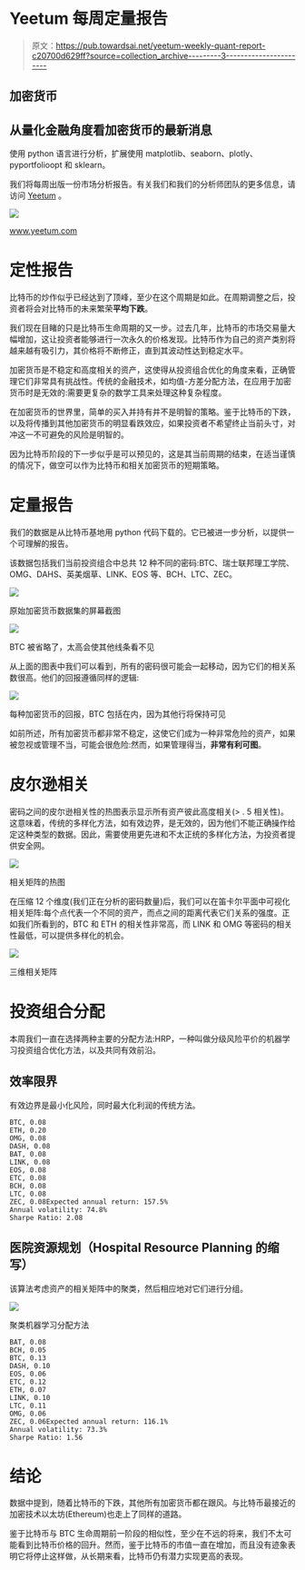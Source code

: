 # Yeetum 每周定量报告

> 原文：<https://pub.towardsai.net/yeetum-weekly-quant-report-c20700d629ff?source=collection_archive---------3----------------------->

## 加密货币

## 从量化金融角度看加密货币的最新消息

使用 python 语言进行分析，扩展使用 matplotlib、seaborn、plotly、pyportfolioopt 和 sklearn。

我们将每周出版一份市场分析报告。有关我们和我们的分析师团队的更多信息，请访问 [Yeetum](https://www.yeetum.com/) 。

![](img/00b960a0af25c240c3d7588ef3167592.png)

www.yeetum.com

# 定性报告

比特币的炒作似乎已经达到了顶峰，至少在这个周期是如此。在周期调整之后，投资者将会对比特币的未来繁荣**平均下跌**。

我们现在目睹的只是比特币生命周期的又一步。过去几年，比特币的市场交易量大幅增加，这让投资者能够进行一次永久的价格发现。比特币作为自己的资产类别将越来越有吸引力，其价格将不断修正，直到其波动性达到稳定水平。

加密货币是不稳定和高度相关的资产，这使得从投资组合优化的角度来看，正确管理它们非常具有挑战性。传统的金融技术，如均值-方差分配方法，在应用于加密货币时是无效的:需要更复杂的数学工具来处理这种复杂程度。

在加密货币的世界里，简单的买入并持有并不是明智的策略。鉴于比特币的下跌，以及将传播到其他加密货币的明显看跌效应，如果投资者不希望终止当前头寸，对冲这一不可避免的风险是明智的。

因为比特币阶段的下一步似乎是可以预见的，这是其当前周期的结束，在适当谨慎的情况下，做空可以作为比特币和相关加密货币的短期策略。

# 定量报告

我们的数据是从比特币基地用 python 代码下载的。它已被进一步分析，以提供一个可理解的报告。

该数据包括我们当前投资组合中总共 12 种不同的密码:BTC、瑞士联邦理工学院、OMG、DAHS、英美烟草、LINK、EOS 等、BCH、LTC、ZEC。

![](img/534833c8c3ce54ccbc2dcf75450db913.png)

原始加密货币数据集的屏幕截图

![](img/f379ac01a4ca763b3d9e0fb59d6dbc1b.png)

BTC 被省略了，太高会使其他线条看不见

从上面的图表中我们可以看到，所有的密码很可能会一起移动，因为它们的相关系数很高。他们的回报遵循同样的逻辑:

![](img/a456f47594c354f30b6dee0ab8dbbffd.png)

每种加密货币的回报，BTC 包括在内，因为其他行将保持可见

如前所述，所有加密货币都非常不稳定，这使它们成为一种非常危险的资产，如果被忽视或管理不当，可能会很危险:然而，如果管理得当，**非常有利可图**。

# 皮尔逊相关

密码之间的皮尔逊相关性的热图表示显示所有资产彼此高度相关(> . 5 相关性)。这意味着，传统的多样化方法，如有效边界，是无效的，因为他们不能正确操作给定这种类型的数据。因此，需要使用更先进和不太正统的多样化方法，为投资者提供安全网。

![](img/94b1dc3d6d10bbef9d11d07b216ba537.png)

相关矩阵的热图

在压缩 12 个维度(我们正在分析的密码数量)后，我们可以在笛卡尔平面中可视化相关矩阵:每个点代表一个不同的资产，而点之间的距离代表它们关系的强度。正如我们所看到的，BTC 和 ETH 的相关性非常高，而 LINK 和 OMG 等密码的相关性最低，可以提供多样化的机会。

![](img/9b12de10c9034b5cdc2813fd565b80c1.png)

三维相关矩阵

# 投资组合分配

本周我们一直在选择两种主要的分配方法:HRP，一种叫做分级风险平价的机器学习投资组合优化方法，以及共同有效前沿。

## 效率限界

有效边界是最小化风险，同时最大化利润的传统方法。

```
BTC, 0.08
ETH, 0.20
OMG, 0.08
DASH, 0.08
BAT, 0.08
LINK, 0.08
EOS, 0.08
ETC, 0.08
BCH, 0.08
LTC, 0.08
ZEC, 0.08Expected annual return: 157.5%
Annual volatility: 74.8%
Sharpe Ratio: 2.08
```

## 医院资源规划（Hospital Resource Planning 的缩写）

该算法考虑资产的相关矩阵中的聚类，然后相应地对它们进行分组。

![](img/bc7e8bd55eedb78c7b32995818430190.png)

聚类机器学习分配方法

```
BAT, 0.08
BCH, 0.05
BTC, 0.13
DASH, 0.10
EOS, 0.06
ETC, 0.12
ETH, 0.07
LINK, 0.10
LTC, 0.11
OMG, 0.06
ZEC, 0.06Expected annual return: 116.1%
Annual volatility: 73.3%
Sharpe Ratio: 1.56
```

# 结论

数据中提到，随着比特币的下跌，其他所有加密货币都在跟风。与比特币最接近的加密技术以太坊(Ethereum)也走上了同样的道路。

鉴于比特币与 BTC 生命周期前一阶段的相似性，至少在不远的将来，我们不太可能看到比特币价格的回升。然而，鉴于比特币的市值一直在增加，而且没有迹象表明它将停止这样做，从长期来看，比特币仍有潜力实现更高的表现。